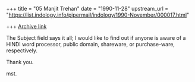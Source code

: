 +++
title = "05 Manjit Trehan"
date = "1990-11-28"
upstream_url = "https://list.indology.info/pipermail/indology/1990-November/000017.html"

+++
[Archive link](https://list.indology.info/pipermail/indology/1990-November/000017.html)



The Subject field says it all; I would like to find out if anyone
is aware of a HINDI word processor, public domain, shareware, or
purchase-ware, respectively.

Thank you.

mst.




